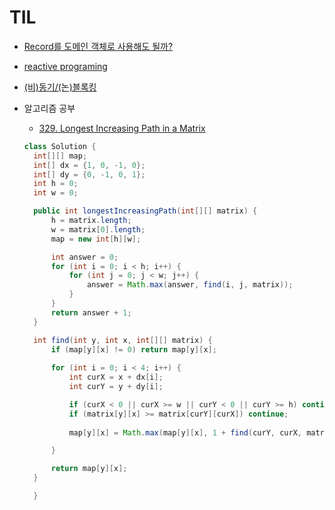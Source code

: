 # TIL

- [Record를 도메인 객체로 사용해도 될까?](https://enterprisecraftsmanship.com/posts/csharp-records-value-objects/)
- [reactive programing](https://luv-n-interest.tistory.com/1279)
- [(비)동기/(논)블록킹](https://luv-n-interest.tistory.com/1121)

- 알고리즘 공부
  - [329. Longest Increasing Path in a Matrix](https://leetcode.com/problems/longest-increasing-path-in-a-matrix/)
  ```java
  class Solution {
    int[][] map;
    int[] dx = {1, 0, -1, 0};
    int[] dy = {0, -1, 0, 1};
    int h = 0;
    int w = 0;

    public int longestIncreasingPath(int[][] matrix) {
        h = matrix.length;
        w = matrix[0].length;
        map = new int[h][w];

        int answer = 0;
        for (int i = 0; i < h; i++) {
            for (int j = 0; j < w; j++) {
                answer = Math.max(answer, find(i, j, matrix));
            }
        }    
        return answer + 1;
    }

    int find(int y, int x, int[][] matrix) {
        if (map[y][x] != 0) return map[y][x];
        
        for (int i = 0; i < 4; i++) {
            int curX = x + dx[i];
            int curY = y + dy[i];

            if (curX < 0 || curX >= w || curY < 0 || curY >= h) continue;
            if (matrix[y][x] >= matrix[curY][curX]) continue;
            
            map[y][x] = Math.max(map[y][x], 1 + find(curY, curX, matrix));

        }

        return map[y][x];
    }

    }
  ```